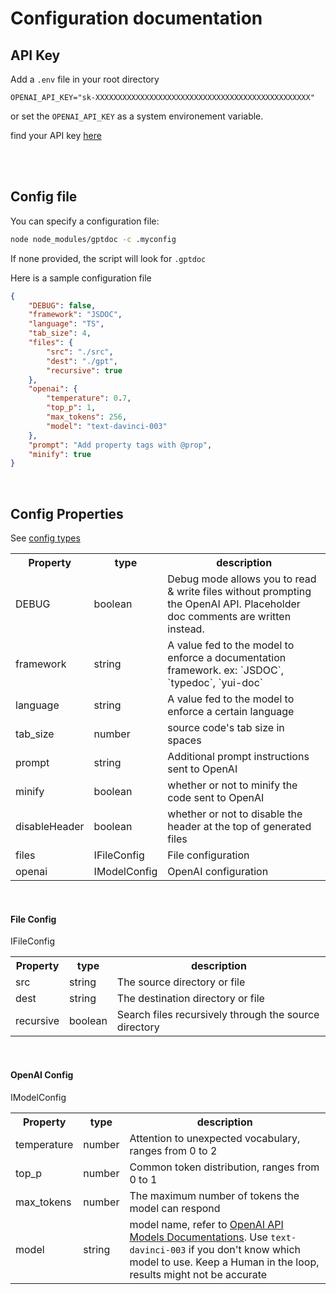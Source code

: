 
# Configuration documentation



## API Key

Add a `.env` file in your root directory

```env
OPENAI_API_KEY="sk-XXXXXXXXXXXXXXXXXXXXXXXXXXXXXXXXXXXXXXXXXXXXXXXX"
```

or set the `OPENAI_API_KEY` as a system environement variable.

find your API key [here](https://platform.openai.com/account/api-keys)

<br/><br/>

## Config file 

You can specify a configuration file:

```sh
node node_modules/gptdoc -c .myconfig
```

If none provided, the script will look for `.gptdoc`

Here is a sample configuration file

```json
{
    "DEBUG": false,
    "framework": "JSDOC",
    "language": "TS",
    "tab_size": 4,
    "files": {
        "src": "./src",
        "dest": "./gpt",
        "recursive": true
    },
    "openai": {
        "temperature": 0.7,
        "top_p": 1,
        "max_tokens": 256,
        "model": "text-davinci-003"
    },
    "prompt": "Add property tags with @prop",
    "minify": true
}
```

<br/>

## Config Properties

<table>

<tr>
<th align="center"> Property </th> 
<th align="center"> type </th>
<th align="center"> description </th>
</tr>

See [config types](./src/config.ts)

<tr><td>DEBUG</td><td>boolean</td><td>Debug mode allows you to read & write files without prompting the OpenAI API. Placeholder doc comments are written instead.</td></tr>
<tr><td>framework</td><td>string</td><td>A value fed to the model to enforce a documentation framework. ex: `JSDOC`, `typedoc`, `yui-doc`</td></tr>
<tr><td>language</td><td>string</td><td>A value fed to the model to enforce a certain language</td></tr>
<tr><td>tab_size</td><td>number</td><td>source code's tab size in spaces</td></tr>
<tr><td>prompt</td><td>string</td><td>Additional prompt instructions sent to OpenAI</td></tr>
<tr><td>minify</td><td>boolean</td><td>whether or not to minify the code sent to OpenAI</td></tr>
<tr><td>disableHeader</td><td>boolean</td><td>whether or not to disable the header at the top of generated files</td></tr>

<tr><td>files</td><td>IFileConfig</td><td>File configuration</td></tr>
<tr><td>openai</td><td>IModelConfig</td><td>OpenAI configuration</td></tr>


</table>
<br/>

#### File Config

IFileConfig

<table>

<tr>
<th align="center"> Property </th> 
<th align="center"> type </th>
<th align="center"> description </th>
</tr>

<tr>
    <td>src</td>
    <td>string</td>    
    <td>The source directory or file</td>
</tr>
<tr>
    <td>dest</td>
    <td>string</td>
    <td>The destination directory or file</td>
</tr>
<tr>
    <td>recursive</td>
    <td>boolean</td>
    <td>Search files recursively through the source directory</td>
</tr>

</table>

<br/>


#### OpenAI Config

IModelConfig

<table>

<tr>
<th align="center"> Property </th> 
<th align="center"> type </th>
<th align="center"> description </th>
</tr>

<tr>
    <td>temperature</td>
    <td>number</td>
    <td>Attention to unexpected vocabulary, ranges from 0 to 2</td>
</tr>
<tr>
    <td>top_p</td>
    <td>number</td>    
    <td>Common token distribution, ranges from 0 to 1</td>
</tr>
<tr>
    <td>max_tokens</td>
    <td>number</td>
    <td>The maximum number of tokens the model can respond</td>
</tr>
<tr>
    <td>model</td>
    <td>string</td>
    <td>
        model name, refer to <a href="https://platform.openai.com/docs/models">OpenAI API Models Documentations</a>.
        Use <code>text-davinci-003</code> if you don't know which model to use.  Keep a Human in the loop, results might not be accurate
    </td>
</tr>

</table>

<br/>




